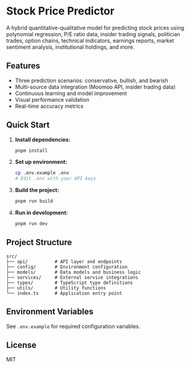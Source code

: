 # Stock Price Predictor

A hybrid quantitative-qualitative model for predicting stock prices using polynomial regression, P/E ratio data, insider trading signals, politician trades, option chains, technical indicators, earnings reports, market sentiment analysis, institutional holdings, and more.

## Features

- Three prediction scenarios: conservative, bullish, and bearish
- Multi-source data integration (Moomoo API, insider trading data)
- Continuous learning and model improvement
- Visual performance validation
- Real-time accuracy metrics

## Quick Start

1. **Install dependencies:**

   ```bash
   pnpm install
   ```

2. **Set up environment:**

   ```bash
   cp .env.example .env
   # Edit .env with your API keys
   ```

3. **Build the project:**

   ```bash
   pnpm run build
   ```

4. **Run in development:**
   ```bash
   pnpm run dev
   ```

## Project Structure

```
src/
├── api/          # API layer and endpoints
├── config/       # Environment configuration
├── models/       # Data models and business logic
├── services/     # External service integrations
├── types/        # TypeScript type definitions
├── utils/        # Utility functions
└── index.ts      # Application entry point
```

## Environment Variables

See `.env.example` for required configuration variables.

## License

MIT
